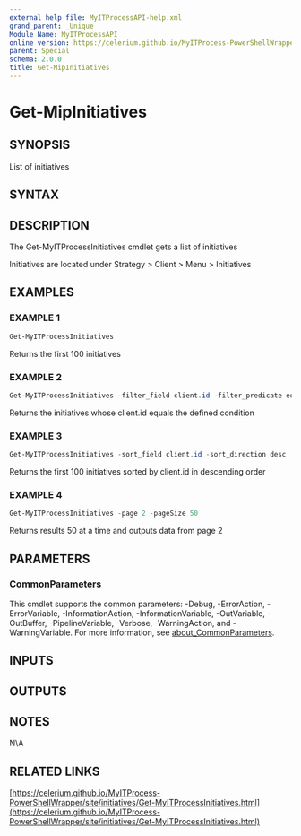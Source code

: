 ```yaml
---
external help file: MyITProcessAPI-help.xml
grand_parent: _Unique
Module Name: MyITProcessAPI
online version: https://celerium.github.io/MyITProcess-PowerShellWrapper/site/_Unique/Get-MipInitiatives.html
parent: Special
schema: 2.0.0
title: Get-MipInitiatives
---
```


# Get-MipInitiatives

## SYNOPSIS
List of initiatives

## SYNTAX

## DESCRIPTION
The Get-MyITProcessInitiatives cmdlet gets a list of initiatives

Initiatives are located under Strategy \> Client \> Menu \> Initiatives

## EXAMPLES

### EXAMPLE 1
```powershell
Get-MyITProcessInitiatives
```

Returns the first 100 initiatives

### EXAMPLE 2
```powershell
Get-MyITProcessInitiatives -filter_field client.id -filter_predicate equal -filter_condition '123456789'
```

Returns the initiatives whose client.id equals the defined condition

### EXAMPLE 3
```powershell
Get-MyITProcessInitiatives -sort_field client.id -sort_direction desc
```

Returns the first 100 initiatives sorted by client.id in descending order

### EXAMPLE 4
```powershell
Get-MyITProcessInitiatives -page 2 -pageSize 50
```

Returns results 50 at a time and outputs data from page 2

## PARAMETERS

### CommonParameters
This cmdlet supports the common parameters: -Debug, -ErrorAction, -ErrorVariable, -InformationAction, -InformationVariable, -OutVariable, -OutBuffer, -PipelineVariable, -Verbose, -WarningAction, and -WarningVariable. For more information, see [about_CommonParameters](http://go.microsoft.com/fwlink/?LinkID=113216).

## INPUTS

## OUTPUTS

## NOTES
N\A

## RELATED LINKS

[https://celerium.github.io/MyITProcess-PowerShellWrapper/site/initiatives/Get-MyITProcessInitiatives.html](https://celerium.github.io/MyITProcess-PowerShellWrapper/site/initiatives/Get-MyITProcessInitiatives.html)

